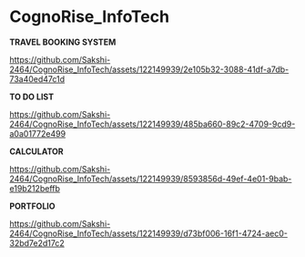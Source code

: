 # CognoRise_InfoTech
<b>TRAVEL BOOKING SYSTEM</b>



https://github.com/Sakshi-2464/CognoRise_InfoTech/assets/122149939/2e105b32-3088-41df-a7db-73a40ed47c1d




<b>TO DO LIST</b>




https://github.com/Sakshi-2464/CognoRise_InfoTech/assets/122149939/485ba660-89c2-4709-9cd9-a0a01772e499


<b>CALCULATOR</b>

https://github.com/Sakshi-2464/CognoRise_InfoTech/assets/122149939/8593856d-49ef-4e01-9bab-e19b212beffb


<b>PORTFOLIO</b>


https://github.com/Sakshi-2464/CognoRise_InfoTech/assets/122149939/d73bf006-16f1-4724-aec0-32bd7e2d17c2

